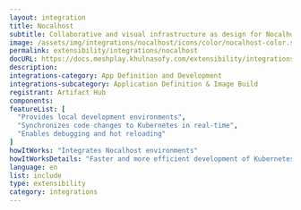 ```yaml
---
layout: integration
title: Nocalhost
subtitle: Collaborative and visual infrastructure as design for Nocalhost
image: /assets/img/integrations/nocalhost/icons/color/nocalhost-color.svg
permalink: extensibility/integrations/nocalhost
docURL: https://docs.meshplay.khulnasofy.com/extensibility/integrations/nocalhost
description: 
integrations-category: App Definition and Development
integrations-subcategory: Application Definition & Image Build
registrant: Artifact Hub
components: 
featureList: [
  "Provides local development environments",
  "Synchronizes code changes to Kubernetes in real-time",
  "Enables debugging and hot reloading"
]
howItWorks: "Integrates Nocalhost environments"
howItWorksDetails: "Faster and more efficient development of Kubernetes applications"
language: en
list: include
type: extensibility
category: integrations
---
```

